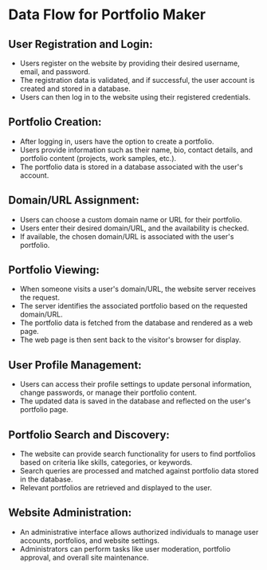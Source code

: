 
# Data Flow for Portfolio Maker

## User Registration and Login:
   - Users register on the website by providing their desired username, email, and password.
   - The registration data is validated, and if successful, the user account is created and stored in a database.
   - Users can then log in to the website using their registered credentials.

## Portfolio Creation:
   - After logging in, users have the option to create a portfolio.
   - Users provide information such as their name, bio, contact details, and portfolio content (projects, work samples, etc.).
   - The portfolio data is stored in a database associated with the user's account.

## Domain/URL Assignment:
   - Users can choose a custom domain name or URL for their portfolio.
   - Users enter their desired domain/URL, and the availability is checked.
   - If available, the chosen domain/URL is associated with the user's portfolio.

## Portfolio Viewing:
   - When someone visits a user's domain/URL, the website server receives the request.
   - The server identifies the associated portfolio based on the requested domain/URL.
   - The portfolio data is fetched from the database and rendered as a web page.
   - The web page is then sent back to the visitor's browser for display.

## User Profile Management:
   - Users can access their profile settings to update personal information, change passwords, or manage their portfolio content.
   - The updated data is saved in the database and reflected on the user's portfolio page.

## Portfolio Search and Discovery:
   - The website can provide search functionality for users to find portfolios based on criteria like skills, categories, or keywords.
   - Search queries are processed and matched against portfolio data stored in the database.
   - Relevant portfolios are retrieved and displayed to the user.

## Website Administration:
   - An administrative interface allows authorized individuals to manage user accounts, portfolios, and website settings.
   - Administrators can perform tasks like user moderation, portfolio approval, and overall site maintenance.

